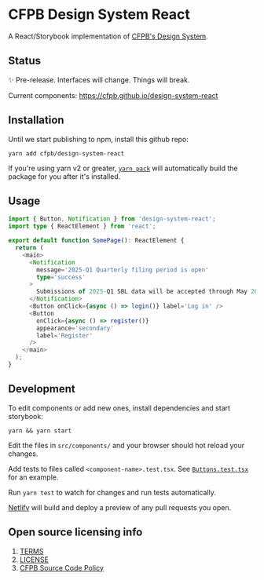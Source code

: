 # CFPB Design System React

A React/Storybook implementation of [CFPB's Design System](https://github.com/cfpb/design-system).

## Status

✨ Pre-release. Interfaces will change. Things will break.

Current components: https://cfpb.github.io/design-system-react

## Installation

Until we start publishing to npm, install this github repo:

```
yarn add cfpb/design-system-react
```

If you're using yarn v2 or greater, [`yarn pack`](https://yarnpkg.com/advanced/lifecycle-scripts) will automatically build the package for you after it's installed.

## Usage

```ts
import { Button, Notification } from 'design-system-react';
import type { ReactElement } from 'react';

export default function SomePage(): ReactElement {
  return (
    <main>
      <Notification
        message='2025-Q1 Quarterly filing period is open'
        type='success'
      >
        Submissions of 2025-Q1 SBL data will be accepted through May 2025.
      </Notification>
      <Button onClick={async () => login()} label='Log in' />
      <Button
        onClick={async () => register()}
        appearance='secondary'
        label='Register'
      />
    </main>
  );
}
```

## Development

To edit components or add new ones, install dependencies and start storybook:

```
yarn && yarn start
```

Edit the files in `src/components/` and your browser should hot reload your changes.

Add tests to files called `<component-name>.test.tsx`. See [`Buttons.test.tsx`](/src/components/Button.test.tsx) for an example.

Run `yarn test` to watch for changes and run tests automatically.

[Netlify](https://www.netlify.com/) will build and deploy a preview of any pull requests you open.

## Open source licensing info

1. [TERMS](TERMS.md)
2. [LICENSE](LICENSE)
3. [CFPB Source Code Policy](https://github.com/cfpb/source-code-policy/)
